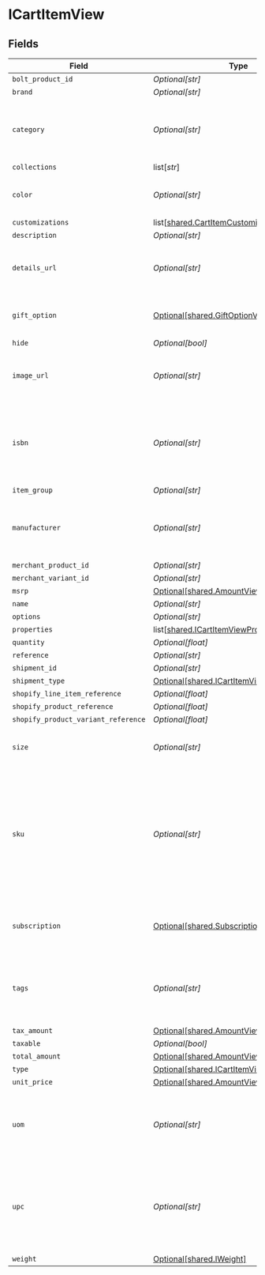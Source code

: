 # ICartItemView


## Fields

| Field                                                                                                                           | Type                                                                                                                            | Required                                                                                                                        | Description                                                                                                                     | Example                                                                                                                         |
| ------------------------------------------------------------------------------------------------------------------------------- | ------------------------------------------------------------------------------------------------------------------------------- | ------------------------------------------------------------------------------------------------------------------------------- | ------------------------------------------------------------------------------------------------------------------------------- | ------------------------------------------------------------------------------------------------------------------------------- |
| `bolt_product_id`                                                                                                               | *Optional[str]*                                                                                                                 | :heavy_minus_sign:                                                                                                              | N/A                                                                                                                             |                                                                                                                                 |
| `brand`                                                                                                                         | *Optional[str]*                                                                                                                 | :heavy_minus_sign:                                                                                                              | N/A                                                                                                                             |                                                                                                                                 |
| `category`                                                                                                                      | *Optional[str]*                                                                                                                 | :heavy_minus_sign:                                                                                                              | Used to define a product category associated with the item.                                                                     | bags                                                                                                                            |
| `collections`                                                                                                                   | list[*str*]                                                                                                                     | :heavy_minus_sign:                                                                                                              | N/A                                                                                                                             |                                                                                                                                 |
| `color`                                                                                                                         | *Optional[str]*                                                                                                                 | :heavy_minus_sign:                                                                                                              | Used to define the color of the item.                                                                                           | Bolt Blue                                                                                                                       |
| `customizations`                                                                                                                | list[[shared.CartItemCustomization](undefined/models/shared/cartitemcustomization.md)]                                          | :heavy_minus_sign:                                                                                                              | N/A                                                                                                                             |                                                                                                                                 |
| `description`                                                                                                                   | *Optional[str]*                                                                                                                 | :heavy_minus_sign:                                                                                                              | N/A                                                                                                                             |                                                                                                                                 |
| `details_url`                                                                                                                   | *Optional[str]*                                                                                                                 | :heavy_minus_sign:                                                                                                              | Used to provide a link to the item's product page.                                                                              | https://boltswagstore.com/products/123456                                                                                       |
| `gift_option`                                                                                                                   | [Optional[shared.GiftOptionView]](undefined/models/shared/giftoptionview.md)                                                    | :heavy_minus_sign:                                                                                                              | Defines which gift options are hidden.                                                                                          |                                                                                                                                 |
| `hide`                                                                                                                          | *Optional[bool]*                                                                                                                | :heavy_minus_sign:                                                                                                              | N/A                                                                                                                             |                                                                                                                                 |
| `image_url`                                                                                                                     | *Optional[str]*                                                                                                                 | :heavy_minus_sign:                                                                                                              | Used to provide a link to the image associated with the item.                                                                   | https://boltswagstore.com/products/123456/images/1.png                                                                          |
| `isbn`                                                                                                                          | *Optional[str]*                                                                                                                 | :heavy_minus_sign:                                                                                                              | Used to define the International Standard Book Number associated with the book.                                                 | 9780091347314                                                                                                                   |
| `item_group`                                                                                                                    | *Optional[str]*                                                                                                                 | :heavy_minus_sign:                                                                                                              | N/A                                                                                                                             |                                                                                                                                 |
| `manufacturer`                                                                                                                  | *Optional[str]*                                                                                                                 | :heavy_minus_sign:                                                                                                              | Used to define the organization that manufactured the item.                                                                     | Bolt Textiles USA                                                                                                               |
| `merchant_product_id`                                                                                                           | *Optional[str]*                                                                                                                 | :heavy_minus_sign:                                                                                                              | N/A                                                                                                                             |                                                                                                                                 |
| `merchant_variant_id`                                                                                                           | *Optional[str]*                                                                                                                 | :heavy_minus_sign:                                                                                                              | N/A                                                                                                                             |                                                                                                                                 |
| `msrp`                                                                                                                          | [Optional[shared.AmountView]](undefined/models/shared/amountview.md)                                                            | :heavy_minus_sign:                                                                                                              | N/A                                                                                                                             |                                                                                                                                 |
| `name`                                                                                                                          | *Optional[str]*                                                                                                                 | :heavy_minus_sign:                                                                                                              | N/A                                                                                                                             |                                                                                                                                 |
| `options`                                                                                                                       | *Optional[str]*                                                                                                                 | :heavy_minus_sign:                                                                                                              | N/A                                                                                                                             |                                                                                                                                 |
| `properties`                                                                                                                    | list[[shared.ICartItemViewProperties](undefined/models/shared/icartitemviewproperties.md)]                                      | :heavy_minus_sign:                                                                                                              | N/A                                                                                                                             |                                                                                                                                 |
| `quantity`                                                                                                                      | *Optional[float]*                                                                                                               | :heavy_minus_sign:                                                                                                              | N/A                                                                                                                             | 1                                                                                                                               |
| `reference`                                                                                                                     | *Optional[str]*                                                                                                                 | :heavy_minus_sign:                                                                                                              | N/A                                                                                                                             |                                                                                                                                 |
| `shipment_id`                                                                                                                   | *Optional[str]*                                                                                                                 | :heavy_minus_sign:                                                                                                              | N/A                                                                                                                             |                                                                                                                                 |
| `shipment_type`                                                                                                                 | [Optional[shared.ICartItemViewShipmentType]](undefined/models/shared/icartitemviewshipmenttype.md)                              | :heavy_minus_sign:                                                                                                              | N/A                                                                                                                             |                                                                                                                                 |
| `shopify_line_item_reference`                                                                                                   | *Optional[float]*                                                                                                               | :heavy_minus_sign:                                                                                                              | N/A                                                                                                                             |                                                                                                                                 |
| `shopify_product_reference`                                                                                                     | *Optional[float]*                                                                                                               | :heavy_minus_sign:                                                                                                              | N/A                                                                                                                             |                                                                                                                                 |
| `shopify_product_variant_reference`                                                                                             | *Optional[float]*                                                                                                               | :heavy_minus_sign:                                                                                                              | N/A                                                                                                                             |                                                                                                                                 |
| `size`                                                                                                                          | *Optional[str]*                                                                                                                 | :heavy_minus_sign:                                                                                                              | Used to define the size of the item.                                                                                            | Large                                                                                                                           |
| `sku`                                                                                                                           | *Optional[str]*                                                                                                                 | :heavy_minus_sign:                                                                                                              | Used to define an alpha-numeric Stock Keeping Unit associated with the item as it is mapped to your internal product catalogue. | BOLT-SKU_100                                                                                                                    |
| `subscription`                                                                                                                  | [Optional[shared.Subscription]](undefined/models/shared/subscription.md)                                                        | :heavy_minus_sign:                                                                                                              | Describes a product added as a recurring subscription.                                                                          |                                                                                                                                 |
| `tags`                                                                                                                          | *Optional[str]*                                                                                                                 | :heavy_minus_sign:                                                                                                              | Used to define a comma-separated list of tags associated with the item.                                                         | tote, blue, linen, eco-friendly                                                                                                 |
| `tax_amount`                                                                                                                    | [Optional[shared.AmountView]](undefined/models/shared/amountview.md)                                                            | :heavy_minus_sign:                                                                                                              | N/A                                                                                                                             |                                                                                                                                 |
| `taxable`                                                                                                                       | *Optional[bool]*                                                                                                                | :heavy_minus_sign:                                                                                                              | N/A                                                                                                                             |                                                                                                                                 |
| `total_amount`                                                                                                                  | [Optional[shared.AmountView]](undefined/models/shared/amountview.md)                                                            | :heavy_minus_sign:                                                                                                              | N/A                                                                                                                             |                                                                                                                                 |
| `type`                                                                                                                          | [Optional[shared.ICartItemViewType]](undefined/models/shared/icartitemviewtype.md)                                              | :heavy_minus_sign:                                                                                                              | N/A                                                                                                                             |                                                                                                                                 |
| `unit_price`                                                                                                                    | [Optional[shared.AmountView]](undefined/models/shared/amountview.md)                                                            | :heavy_minus_sign:                                                                                                              | N/A                                                                                                                             |                                                                                                                                 |
| `uom`                                                                                                                           | *Optional[str]*                                                                                                                 | :heavy_minus_sign:                                                                                                              | Used to define the unit of measure used to describe the product.                                                                | inches                                                                                                                          |
| `upc`                                                                                                                           | *Optional[str]*                                                                                                                 | :heavy_minus_sign:                                                                                                              | Used to define the 12-digit Universal Product Code (a barcode) associated with the item worldwide.                              | 825764603119                                                                                                                    |
| `weight`                                                                                                                        | [Optional[shared.IWeight]](undefined/models/shared/iweight.md)                                                                  | :heavy_minus_sign:                                                                                                              | N/A                                                                                                                             |                                                                                                                                 |